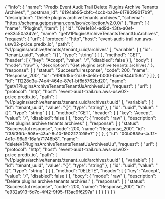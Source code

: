{
  "info": {
    "name": "Predix Event Audit Trail Delete Plugins Archive Tenants Archives",
    "_postman_id": "6194ab95-cbfc-4ccb-ba2e-6178099017b9",
    "description": "Delete plugins archive tenants archives.",
    "schema": "https://schema.getpostman.com/json/collection/v2.0.0/"
  },
  "item": [
    {
      "name": "Plugins",
      "item": [
        {
          "id": "09e1e184-ad9d-43fa-a0ef-ee33c50a342e",
          "name": "getV1PluginsArchiveTenantsTenantUuArchives",
          "request": {
            "url": {
              "protocol": "http",
              "host": "event-audit-trail.run.aws-usw02-pr.ice.predix.io",
              "path": [
                "v1/plugins/archive/tenants/:tenant_uuid/archives"
              ],
              "variable": [
                {
                  "id": "tenant_uuid",
                  "value": "{}",
                  "type": "string"
                }
              ]
            },
            "method": "GET",
            "header": [
              {
                "key": "Accept",
                "value": "*/*",
                "disabled": false
              }
            ],
            "body": {
              "mode": "raw"
            },
            "description": "Get plugins archive tenants archives."
          },
          "response": [
            {
              "status": "Successful response",
              "code": 200,
              "name": "Response_200",
              "id": "e19b1d5b-2d39-4e5b-b000-baed944bf59c"
            }
          ]
        },
        {
          "id": "11228d3a-74e4-464e-87e1-bf6d5762bd20",
          "name": "getV1PluginsArchiveTenantsTenantUuArchivesUu",
          "request": {
            "url": {
              "protocol": "http",
              "host": "event-audit-trail.run.aws-usw02-pr.ice.predix.io",
              "path": [
                "v1/plugins/archive/tenants/:tenant_uuid/archives/:uuid"
              ],
              "variable": [
                {
                  "id": "tenant_uuid",
                  "value": "{}",
                  "type": "string"
                },
                {
                  "id": "uuid",
                  "value": "{}",
                  "type": "string"
                }
              ]
            },
            "method": "GET",
            "header": [
              {
                "key": "Accept",
                "value": "*/*",
                "disabled": false
              }
            ],
            "body": {
              "mode": "raw"
            },
            "description": "Get plugins archive tenants archives."
          },
          "response": [
            {
              "status": "Successful response",
              "code": 200,
              "name": "Response_200",
              "id": "f38f36fb-908e-43af-8c10-190227f069e7"
            }
          ]
        },
        {
          "id": "00b0839a-4c12-4d1c-96a9-16afa71748b8",
          "name": "deleteV1PluginsArchiveTenantsTenantUuArchivesUu",
          "request": {
            "url": {
              "protocol": "http",
              "host": "event-audit-trail.run.aws-usw02-pr.ice.predix.io",
              "path": [
                "v1/plugins/archive/tenants/:tenant_uuid/archives/:uuid"
              ],
              "variable": [
                {
                  "id": "tenant_uuid",
                  "value": "{}",
                  "type": "string"
                },
                {
                  "id": "uuid",
                  "value": "{}",
                  "type": "string"
                }
              ]
            },
            "method": "DELETE",
            "header": [
              {
                "key": "Accept",
                "value": "*/*",
                "disabled": false
              }
            ],
            "body": {
              "mode": "raw"
            },
            "description": "Delete plugins archive tenants archives."
          },
          "response": [
            {
              "status": "Successful response",
              "code": 200,
              "name": "Response_200",
              "id": "e932a913-5d7c-4f42-9f95-f13ac9f6297a"
            }
          ]
        }
      ]
    }
  ]
}